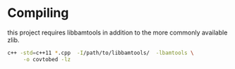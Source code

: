 # Compiling

this project requires libbamtools in addition to the more commonly available zlib.

```bash
c++ -std=c++11 *.cpp  -I/path/to/libbamtools/  -lbamtools \
	 -o covtobed -lz
```
